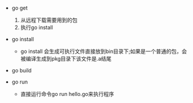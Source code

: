 + go get
    1. 从远程下载需要用到的包
    2. 执行go install
+ go install
    - go install 会生成可执行文件直接放到bin目录下;如果是一个普通的包，会被编译生成到pkg目录下该文件是.a结尾  

+ go build

+ go run
    - 直接运行命令go run hello.go来执行程序
